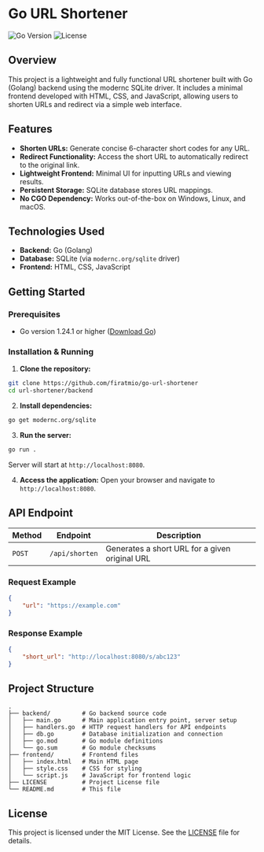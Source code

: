 # Go URL Shortener

![Go Version](https://img.shields.io/badge/Go-1.24.1-blue.svg)
![License](https://img.shields.io/badge/License-MIT-green.svg)

## Overview

This project is a lightweight and fully functional URL shortener built with Go (Golang) backend using the modernc SQLite driver. It includes a minimal frontend developed with HTML, CSS, and JavaScript, allowing users to shorten URLs and redirect via a simple web interface.

## Features

* **Shorten URLs:** Generate concise 6-character short codes for any URL.
* **Redirect Functionality:** Access the short URL to automatically redirect to the original link.
* **Lightweight Frontend:** Minimal UI for inputting URLs and viewing results.
* **Persistent Storage:** SQLite database stores URL mappings.
* **No CGO Dependency:** Works out-of-the-box on Windows, Linux, and macOS.

## Technologies Used

* **Backend:** Go (Golang)
* **Database:** SQLite (via `modernc.org/sqlite` driver)
* **Frontend:** HTML, CSS, JavaScript

## Getting Started

### Prerequisites

* Go version 1.24.1 or higher ([Download Go](https://golang.org/dl/))

### Installation & Running

1. **Clone the repository:**

```bash
git clone https://github.com/firatmio/go-url-shortener
cd url-shortener/backend
```

2. **Install dependencies:**

```bash
go get modernc.org/sqlite
```

3. **Run the server:**

```bash
go run .
```

Server will start at `http://localhost:8080`.

4. **Access the application:**
   Open your browser and navigate to `http://localhost:8080`.

## API Endpoint

| Method | Endpoint       | Description                                    |
| ------ | -------------- | ---------------------------------------------- |
| `POST` | `/api/shorten` | Generates a short URL for a given original URL |

### Request Example

```json
{
    "url": "https://example.com"
}
```

### Response Example

```json
{
    "short_url": "http://localhost:8080/s/abc123"
}
```

## Project Structure

```
.
├── backend/         # Go backend source code
│   ├── main.go      # Main application entry point, server setup
│   ├── handlers.go  # HTTP request handlers for API endpoints
│   ├── db.go        # Database initialization and connection
│   ├── go.mod       # Go module definitions
│   └── go.sum       # Go module checksums
├── frontend/        # Frontend files
│   ├── index.html   # Main HTML page
│   ├── style.css    # CSS for styling
│   └── script.js    # JavaScript for frontend logic
├── LICENSE          # Project License file
└── README.md        # This file
```

## License

This project is licensed under the MIT License. See the [LICENSE](LICENSE) file for details.